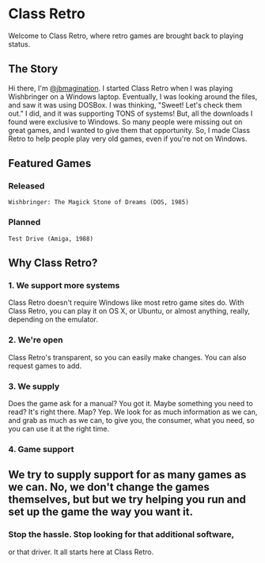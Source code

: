 # Class Retro

Welcome to Class Retro, where retro games are brought back to playing status.


## The Story

Hi there, I'm [@jbmagination](https://github.com/jbmagination). I started Class Retro when I was playing Wishbringer on a Windows laptop. Eventually, I was looking around the files, and saw it was using DOSBox. I was thinking, "Sweet! Let's check them out." I did, and it was supporting TONS of systems! But, all the downloads I found were exclusive to Windows. So many people were missing out on great games, and I wanted to give them that opportunity. So, I made Class Retro to help people play very old games, even if you're not on Windows. 

## Featured Games

### Released
```
Wishbringer: The Magick Stone of Dreams (DOS, 1985)
```

### Planned
```
Test Drive (Amiga, 1988)
```

## Why Class Retro?

### 1. We support more systems
Class Retro doesn't require Windows like most retro game sites do. With Class Retro, you can play it on OS X, or Ubuntu, or almost anything, really, depending on the emulator.

### 2. We're open
Class Retro's transparent, so you can easily make changes. You can also request games to add.

### 3. We supply
Does the game ask for a manual? You got it. Maybe something you need to read? It's right there. Map? Yep. We look for as much information as we can, and grab as much as we can, to give you, the consumer, what you need, so you can use it at the right time.

### 4. Game support
We try to supply support for as many games as we can. No, we don't change the games themselves, but but we try helping you run and set up the game the way you want it.
---

### Stop the hassle. Stop looking for that additional software,
or that driver. It all starts here at Class Retro.
